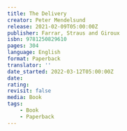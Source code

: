 ```yaml
---
title: The Delivery
creator: Peter Mendelsund
release: 2021-02-09T05:00:00Z
publisher: Farrar, Straus and Giroux
isbn: 9781250829610
pages: 304
language: English
format: Paperback
translator: ''
date_started: 2022-03-12T05:00:00Z
date:
rating:
revisit: false
media: Book
tags:
    - Book
    - Paperback
---
```

